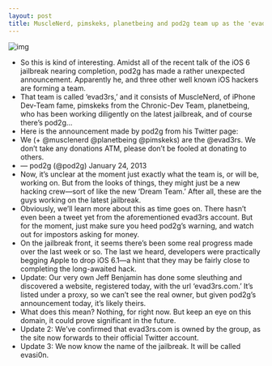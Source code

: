 ```yaml
---
layout: post
title: MuscleNerd, pimskeks, planetbeing and pod2g team up as the 'evad3rs'
---
```

![img](http://media.idownloadblog.com/wp-content/uploads/2013/01/evad3rs-logo.png)
* So this is kind of interesting. Amidst all of the recent talk of the iOS 6 jailbreak nearing completion, pod2g has made a rather unexpected announcement. Apparently he, and three other well known iOS hackers are forming a team.
* That team is called ‘evad3rs,’ and it consists of MuscleNerd, of iPhone Dev-Team fame, pimskeks from the Chronic-Dev Team, planetbeing, who has been working diligently on the latest jailbreak, and of course there’s pod2g…
* Here is the announcement made by pod2g from his Twitter page:
* We (+ @musclenerd @planetbeing @pimskeks) are the @evad3rs. We don’t take any donations ATM, please don’t be fooled at donating to others.
* — pod2g (@pod2g) January 24, 2013
* Now, it’s unclear at the moment just exactly what the team is, or will be, working on. But from the looks of things, they might just be a new hacking crew—sort of like the new ‘Dream Team.’ After all, these are the guys working on the latest jailbreak.
* Obviously, we’ll learn more about this as time goes on. There hasn’t even been a tweet yet from the aforementioned evad3rs account. But for the moment, just make sure you heed pod2g’s warning, and watch out for impostors asking for money.
* On the jailbreak front, it seems there’s been some real progress made over the last week or so. The last we heard, developers were practically begging Apple to drop iOS 6.1—a hint that they may be fairly close to completing the long-awaited hack.
* Update: Our very own Jeff Benjamin has done some sleuthing and discovered a website, registered today, with the url ‘evad3rs.com.’ It’s listed under a proxy, so we can’t see the real owner, but given pod2g’s announcement today, it’s likely theirs.
* What does this mean? Nothing, for right now. But keep an eye on this domain, it could prove significant in the future.
* Update 2: We’ve confirmed that evad3rs.com is owned by the group, as the site now forwards to their official Twitter account.
* Update 3: We now know the name of the jailbreak. It will be called evasi0n.

